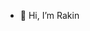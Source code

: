 - 👋 Hi, I’m Rakin


<!---
EtmamRakin/EtmamRakin is a ✨ special ✨ repository because its `README.md` (this file) appears on your GitHub profile.
You can click the Preview link to take a look at your changes.
--->
